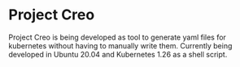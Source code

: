 # Project Creo
Project Creo is being developed as tool to generate yaml files for kubernetes without having to manually write them.
Currently being developed in Ubuntu 20.04 and Kubernetes 1.26 as a shell script.
